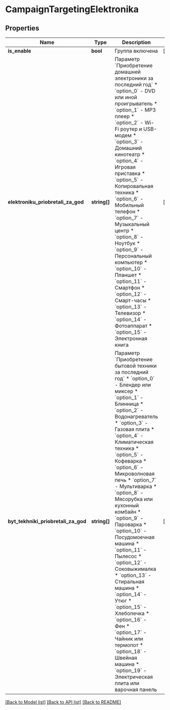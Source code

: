 # CampaignTargetingElektronika

## Properties
Name | Type | Description | Notes
------------ | ------------- | ------------- | -------------
**is_enable** | **bool** | Группа включена | [optional] 
**elektroniku_priobretali_za_god** | **string[]** | Параметр &#x60;Приобретение домашней электроники за последний год&#x60;  * &#x60;option_0&#x60; - DVD или иной проигрыватель * &#x60;option_1&#x60; - MP3 плеер * &#x60;option_2&#x60; - Wi-Fi роутер и USB-модем * &#x60;option_3&#x60; - Домашний кинотеатр * &#x60;option_4&#x60; - Игровая приставка * &#x60;option_5&#x60; - Копировальная техника * &#x60;option_6&#x60; - Мобильный телефон * &#x60;option_7&#x60; - Музыкальный центр * &#x60;option_8&#x60; - Ноутбук * &#x60;option_9&#x60; - Персональный компьютер * &#x60;option_10&#x60; - Планшет * &#x60;option_11&#x60; - Смартфон * &#x60;option_12&#x60; - Смарт-часы * &#x60;option_13&#x60; - Телевизор * &#x60;option_14&#x60; - Фотоаппарат * &#x60;option_15&#x60; - Электронная книга | [optional] 
**byt_tekhniki_priobretali_za_god** | **string[]** | Параметр &#x60;Приобретение бытовой техники за последний год&#x60;  * &#x60;option_0&#x60; - Блендер или миксер * &#x60;option_1&#x60; - Блинница * &#x60;option_2&#x60; - Водонагреватель * &#x60;option_3&#x60; - Газовая плита * &#x60;option_4&#x60; - Климатическая техника * &#x60;option_5&#x60; - Кофеварка * &#x60;option_6&#x60; - Микроволновая печь * &#x60;option_7&#x60; - Мультиварка * &#x60;option_8&#x60; - Мясорубка или кухонный комбайн * &#x60;option_9&#x60; - Пароварка * &#x60;option_10&#x60; - Посудомоечная машина * &#x60;option_11&#x60; - Пылесос * &#x60;option_12&#x60; - Соковыжималка * &#x60;option_13&#x60; - Стиральная машина * &#x60;option_14&#x60; - Утюг * &#x60;option_15&#x60; - Хлебопечка * &#x60;option_16&#x60; - Фен * &#x60;option_17&#x60; - Чайник или термопот * &#x60;option_18&#x60; - Швейная машина * &#x60;option_19&#x60; - Электрическая плита или варочная панель | [optional] 

[[Back to Model list]](../README.md#documentation-for-models) [[Back to API list]](../README.md#documentation-for-api-endpoints) [[Back to README]](../README.md)


